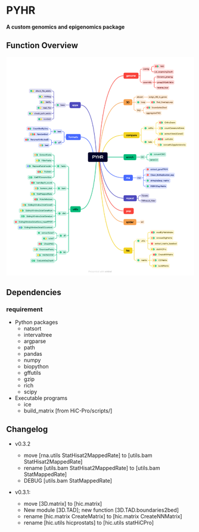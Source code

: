 # PYHR

**A custom genomics and epigenomics package**

## Function Overview
![PYHR_function](https://github.com/valderpan/PYHR/blob/master/PYHR.function.png)

## Dependencies

### requirement
- Python packages
    - natsort
    - intervaltree
    - argparse
    - path
    - pandas
    - numpy
    - biopython
    - gffutils
    - gzip
    - rich
    - scipy
- Executable programs
    - ice
    - build_matrix [from HiC-Pro/scripts/]

## Changelog
- v0.3.2
    - move [rna.utils StatHisat2MappedRate] to [utils.bam StatHisat2MappedRate]
    - rename [utils.bam StatHisat2MappedRate] to [utils.bam StatMappedRate]
    - DEBUG [utils.bam StatMappedRate]

- v0.3.1: 
    - move [3D.matrix] to [hic.matrix]
    - New module [3D.TAD]; new function [3D.TAD.boundaries2bed]
    - rename [hic.matrix CreateMatrix] to [hic.matrix CreateNNMatrix]
    - rename [hic.utils hicprostats] to [hic.utils statHiCPro]
